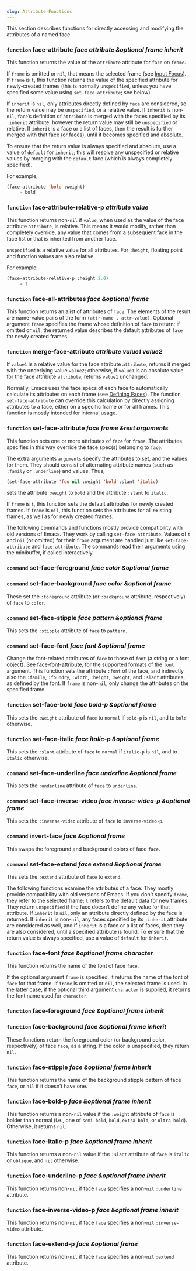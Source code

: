 ```yaml
---
slug: Attribute-Functions
---
```


This section describes functions for directly accessing and modifying the attributes of a named face.

### <span className="tag function">`function`</span> **face-attribute** *face attribute \&optional frame inherit*

This function returns the value of the `attribute` attribute for `face` on `frame`.

If `frame` is omitted or `nil`, that means the selected frame (see [Input Focus](Input-Focus)). If `frame` is `t`, this function returns the value of the specified attribute for newly-created frames (this is normally `unspecified`, unless you have specified some value using `set-face-attribute`; see below).

If `inherit` is `nil`, only attributes directly defined by `face` are considered, so the return value may be `unspecified`, or a relative value. If `inherit` is non-`nil`, `face`’s definition of `attribute` is merged with the faces specified by its `:inherit` attribute; however the return value may still be `unspecified` or relative. If `inherit` is a face or a list of faces, then the result is further merged with that face (or faces), until it becomes specified and absolute.

To ensure that the return value is always specified and absolute, use a value of `default` for `inherit`; this will resolve any unspecified or relative values by merging with the `default` face (which is always completely specified).

For example,

```lisp
(face-attribute 'bold :weight)
     ⇒ bold
```

### <span className="tag function">`function`</span> **face-attribute-relative-p** *attribute value*

This function returns non-`nil` if `value`, when used as the value of the face attribute `attribute`, is relative. This means it would modify, rather than completely override, any value that comes from a subsequent face in the face list or that is inherited from another face.

`unspecified` is a relative value for all attributes. For `:height`, floating point and function values are also relative.

For example:

```lisp
(face-attribute-relative-p :height 2.0)
     ⇒ t
```

### <span className="tag function">`function`</span> **face-all-attributes** *face \&optional frame*

This function returns an alist of attributes of `face`. The elements of the result are name-value pairs of the form `(attr-name . attr-value)`<!-- /@w -->. Optional argument `frame` specifies the frame whose definition of `face` to return; if omitted or `nil`, the returned value describes the default attributes of `face` for newly created frames.

### <span className="tag function">`function`</span> **merge-face-attribute** *attribute value1 value2*

If `value1` is a relative value for the face attribute `attribute`, returns it merged with the underlying value `value2`; otherwise, if `value1` is an absolute value for the face attribute `attribute`, returns `value1` unchanged.

Normally, Emacs uses the face specs of each face to automatically calculate its attributes on each frame (see [Defining Faces](Defining-Faces)). The function `set-face-attribute` can override this calculation by directly assigning attributes to a face, either on a specific frame or for all frames. This function is mostly intended for internal usage.

### <span className="tag function">`function`</span> **set-face-attribute** *face frame \&rest arguments*

This function sets one or more attributes of `face` for `frame`. The attributes specifies in this way override the face spec(s) belonging to `face`.

The extra arguments `arguments` specify the attributes to set, and the values for them. They should consist of alternating attribute names (such as `:family` or `:underline`) and values. Thus,

```lisp
(set-face-attribute 'foo nil :weight 'bold :slant 'italic)
```

sets the attribute `:weight` to `bold` and the attribute `:slant` to `italic`.

If `frame` is `t`, this function sets the default attributes for newly created frames. If `frame` is `nil`, this function sets the attributes for all existing frames, as well as for newly created frames.

The following commands and functions mostly provide compatibility with old versions of Emacs. They work by calling `set-face-attribute`. Values of `t` and `nil` (or omitted) for their `frame` argument are handled just like `set-face-attribute` and `face-attribute`. The commands read their arguments using the minibuffer, if called interactively.

### <span className="tag command">`command`</span> **set-face-foreground** *face color \&optional frame*

### <span className="tag command">`command`</span> **set-face-background** *face color \&optional frame*

These set the `:foreground` attribute (or `:background` attribute, respectively) of `face` to `color`.

### <span className="tag command">`command`</span> **set-face-stipple** *face pattern \&optional frame*

This sets the `:stipple` attribute of `face` to `pattern`.

### <span className="tag command">`command`</span> **set-face-font** *face font \&optional frame*

Change the font-related attributes of `face` to those of `font` (a string or a font object). See [face-font-attribute](face_002dfont_002dattribute), for the supported formats of the `font` argument. This function sets the attribute `:font` of the face, and indirectly also the `:family`, `:foundry`, `:width`, `:height`, `:weight`, and `:slant` attributes, as defined by the font. If `frame` is non-`nil`, only change the attributes on the specified frame.

### <span className="tag function">`function`</span> **set-face-bold** *face bold-p \&optional frame*

This sets the `:weight` attribute of `face` to `normal` if `bold-p` is `nil`, and to `bold` otherwise.

### <span className="tag function">`function`</span> **set-face-italic** *face italic-p \&optional frame*

This sets the `:slant` attribute of `face` to `normal` if `italic-p` is `nil`, and to `italic` otherwise.

### <span className="tag command">`command`</span> **set-face-underline** *face underline \&optional frame*

This sets the `:underline` attribute of `face` to `underline`.

### <span className="tag command">`command`</span> **set-face-inverse-video** *face inverse-video-p \&optional frame*

This sets the `:inverse-video` attribute of `face` to `inverse-video-p`.

### <span className="tag command">`command`</span> **invert-face** *face \&optional frame*

This swaps the foreground and background colors of face `face`.

### <span className="tag command">`command`</span> **set-face-extend** *face extend \&optional frame*

This sets the `:extend` attribute of `face` to `extend`.

The following functions examine the attributes of a face. They mostly provide compatibility with old versions of Emacs. If you don’t specify `frame`, they refer to the selected frame; `t` refers to the default data for new frames. They return `unspecified` if the face doesn’t define any value for that attribute. If `inherit` is `nil`, only an attribute directly defined by the face is returned. If `inherit` is non-`nil`, any faces specified by its `:inherit` attribute are considered as well, and if `inherit` is a face or a list of faces, then they are also considered, until a specified attribute is found. To ensure that the return value is always specified, use a value of `default` for `inherit`.

### <span className="tag function">`function`</span> **face-font** *face \&optional frame character*

This function returns the name of the font of face `face`.

If the optional argument `frame` is specified, it returns the name of the font of `face` for that frame. If `frame` is omitted or `nil`, the selected frame is used. In the latter case, if the optional third argument `character` is supplied, it returns the font name used for `character`.

### <span className="tag function">`function`</span> **face-foreground** *face \&optional frame inherit*

### <span className="tag function">`function`</span> **face-background** *face \&optional frame inherit*

These functions return the foreground color (or background color, respectively) of face `face`, as a string. If the color is unspecified, they return `nil`.

### <span className="tag function">`function`</span> **face-stipple** *face \&optional frame inherit*

This function returns the name of the background stipple pattern of face `face`, or `nil` if it doesn’t have one.

### <span className="tag function">`function`</span> **face-bold-p** *face \&optional frame inherit*

This function returns a non-`nil` value if the `:weight` attribute of `face` is bolder than normal (i.e., one of `semi-bold`, `bold`, `extra-bold`, or `ultra-bold`). Otherwise, it returns `nil`.

### <span className="tag function">`function`</span> **face-italic-p** *face \&optional frame inherit*

This function returns a non-`nil` value if the `:slant` attribute of `face` is `italic` or `oblique`, and `nil` otherwise.

### <span className="tag function">`function`</span> **face-underline-p** *face \&optional frame inherit*

This function returns non-`nil` if face `face` specifies a non-`nil` `:underline` attribute.

### <span className="tag function">`function`</span> **face-inverse-video-p** *face \&optional frame inherit*

This function returns non-`nil` if face `face` specifies a non-`nil` `:inverse-video` attribute.

### <span className="tag function">`function`</span> **face-extend-p** *face \&optional frame*

This function returns non-`nil` if face `face` specifies a non-`nil` `:extend` attribute.
